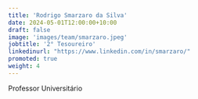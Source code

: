 ```yaml
---
title: 'Rodrigo Smarzaro da Silva'
date: 2024-05-01T12:00:00+10:00
draft: false
image: 'images/team/smarzaro.jpeg'
jobtitle: '2° Tesoureiro'
linkedinurl: "https://www.linkedin.com/in/smarzaro/"
promoted: true
weight: 4
---
```


Professor Universitário
